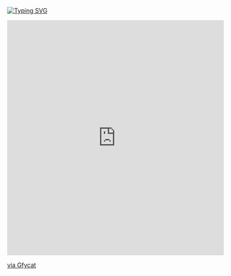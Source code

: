 

<a href="https://git.io/typing-svg"><img src="https://readme-typing-svg.demolab.com?font=Roboto&pause=1000&color=FF0000&width=435&lines=Bad+btc+is+Here++!" alt="Typing SVG" /></a>

<div style='position:relative; padding-bottom:calc(100.00% + 44px)'><iframe src='https://gfycat.com/ifr/EqualPowerfulKoodoo' frameborder='0' scrolling='no' width='100%' height='100%' style='position:absolute;top:0;left:0;' allowfullscreen></iframe></div><p> <a href="https://gfycat.com/equalpowerfulkoodoo">via Gfycat</a></p>
